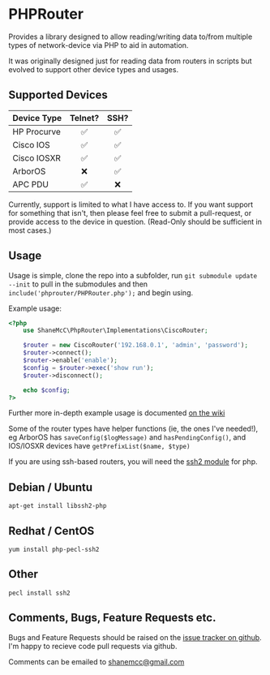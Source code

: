 # PHPRouter

Provides a library designed to allow reading/writing data to/from multiple types of network-device via PHP to aid in automation.

It was originally designed just for reading data from routers in scripts but evolved to support other device types and usages.

## Supported Devices

|  Device Type          |      Telnet?       |        SSH?        |   
| --------------------- |:------------------:|:------------------:|
| HP Procurve           | :white_check_mark: | :white_check_mark: |
| Cisco IOS             | :white_check_mark: | :white_check_mark: |
| Cisco IOSXR           | :white_check_mark: | :white_check_mark: |
| ArborOS               |        :x:         | :white_check_mark: |
| APC PDU               | :white_check_mark: |        :x:         |

Currently, support is limited to what I have access to. If you want support for something that isn't, then please feel free to submit a pull-request, or provide access to the device in question. (Read-Only should be sufficient in most cases.)

## Usage

Usage is simple, clone the repo into a subfolder, run `git submodule update --init` to pull in the submodules and then `include('phprouter/PHPRouter.php');` and begin using.

Example usage:

```php
<?php
	use ShaneMcC\PhpRouter\Implementations\CiscoRouter;

	$router = new CiscoRouter('192.168.0.1', 'admin', 'password');
	$router->connect();
	$router->enable('enable');
	$config = $router->exec('show run');
	$router->disconnect();

	echo $config;
?>
```

Further more in-depth example usage is documented [on the wiki](https://github.com/ShaneMcC/phprouter/wiki/Example-Usage---Reading-and-Writing-Data)

Some of the router types have helper functions (ie, the ones I've needed!), eg ArborOS has `saveConfig($logMessage)` and `hasPendingConfig()`, and IOS/IOSXR devices have `getPrefixList($name, $type)`

If you are using ssh-based routers, you will need the [ssh2 module](http://php.net/manual/en/book.ssh2.php) for php.

## Debian / Ubuntu
```
apt-get install libssh2-php
```

## Redhat / CentOS
```
yum install php-pecl-ssh2
```

## Other
```
pecl install ssh2
```

## Comments, Bugs, Feature Requests etc.

Bugs and Feature Requests should be raised on the [issue tracker on github](https://github.com/ShaneMcC/phprouter/issues). I'm happy to recieve code pull requests via github.

Comments can be emailed to [shanemcc@gmail.com](shanemcc@gmail.com)
